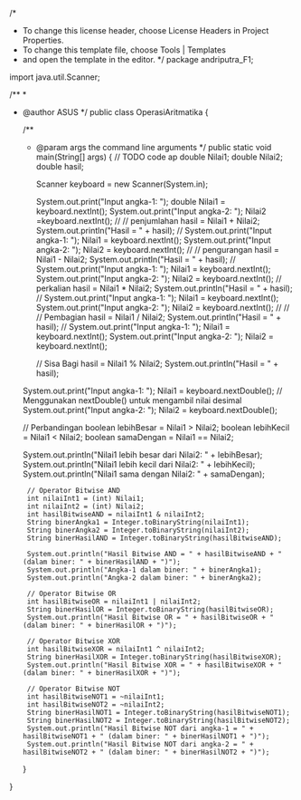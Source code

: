 /*
 * To change this license header, choose License Headers in Project Properties.
 * To change this template file, choose Tools | Templates
 * and open the template in the editor.
 */
package andriputra_F1;

import java.util.Scanner;

/**
 *
 * @author ASUS
 */
public class OperasiAritmatika {

    /**
     * @param args the command line arguments
     */
    public static void main(String[] args) {
        // TODO code ap        double Nilai1;
        double Nilai2;
        double hasil;

        Scanner keyboard = new Scanner(System.in);

        System.out.print("Input angka-1: ");
        double Nilai1 = keyboard.nextInt();
        System.out.print("Input angka-2: ");
        Nilai2 =keyboard.nextInt();
//
       // penjumlahan
        hasil = Nilai1 + Nilai2;
        System.out.println("Hasil = " + hasil);
//
        System.out.print("Input angka-1: ");
        Nilai1 = keyboard.nextInt();
        System.out.print("Input angka-2: ");
        Nilai2 = keyboard.nextInt();
//
       // pengurangan
        hasil = Nilai1 - Nilai2;
        System.out.println("Hasil = " + hasil);
//
         System.out.print("Input angka-1: ");
        Nilai1 = keyboard.nextInt();
        System.out.print("Input angka-2: ");
        Nilai2 = keyboard.nextInt();
     // perkalian
        hasil = Nilai1 * Nilai2;
        System.out.println("Hasil = " + hasil);
//
      System.out.print("Input angka-1: ");
        Nilai1 = keyboard.nextInt();
        System.out.print("Input angka-2: ");
        Nilai2 = keyboard.nextInt();
//
//        // Pembagian
        hasil = Nilai1 / Nilai2;
        System.out.println("Hasil = " + hasil);
//
        System.out.print("Input angka-1: ");
        Nilai1 = keyboard.nextInt();
        System.out.print("Input angka-2: ");
        Nilai2 = keyboard.nextInt();

        // Sisa Bagi
        hasil = Nilai1 % Nilai2;
        System.out.println("Hasil = " + hasil);
    

    System.out.print("Input angka-1: ");
    Nilai1 = keyboard.nextDouble(); // Menggunakan nextDouble() untuk mengambil nilai desimal
    System.out.print("Input angka-2: ");
    Nilai2 = keyboard.nextDouble();

    // Perbandingan
    boolean lebihBesar = Nilai1 > Nilai2;
    boolean lebihKecil = Nilai1 < Nilai2;
    boolean samaDengan = Nilai1 == Nilai2;

    System.out.println("Nilai1 lebih besar dari Nilai2: " + lebihBesar);
    System.out.println("Nilai1 lebih kecil dari Nilai2: " + lebihKecil);
    System.out.println("Nilai1 sama dengan Nilai2: " + samaDengan);     
        

    
    
        // Operator Bitwise AND
        int nilaiInt1 = (int) Nilai1;
        int nilaiInt2 = (int) Nilai2;
        int hasilBitwiseAND = nilaiInt1 & nilaiInt2;
        String binerAngka1 = Integer.toBinaryString(nilaiInt1);
        String binerAngka2 = Integer.toBinaryString(nilaiInt2);
        String binerHasilAND = Integer.toBinaryString(hasilBitwiseAND);

        System.out.println("Hasil Bitwise AND = " + hasilBitwiseAND + " (dalam biner: " + binerHasilAND + ")");
        System.out.println("Angka-1 dalam biner: " + binerAngka1);
        System.out.println("Angka-2 dalam biner: " + binerAngka2);

        // Operator Bitwise OR
        int hasilBitwiseOR = nilaiInt1 | nilaiInt2;
        String binerHasilOR = Integer.toBinaryString(hasilBitwiseOR);
        System.out.println("Hasil Bitwise OR = " + hasilBitwiseOR + " (dalam biner: " + binerHasilOR + ")");

        // Operator Bitwise XOR
        int hasilBitwiseXOR = nilaiInt1 ^ nilaiInt2;
        String binerHasilXOR = Integer.toBinaryString(hasilBitwiseXOR);
        System.out.println("Hasil Bitwise XOR = " + hasilBitwiseXOR + " (dalam biner: " + binerHasilXOR + ")");

        // Operator Bitwise NOT
        int hasilBitwiseNOT1 = ~nilaiInt1;
        int hasilBitwiseNOT2 = ~nilaiInt2;
        String binerHasilNOT1 = Integer.toBinaryString(hasilBitwiseNOT1);
        String binerHasilNOT2 = Integer.toBinaryString(hasilBitwiseNOT2);
        System.out.println("Hasil Bitwise NOT dari angka-1 = " + hasilBitwiseNOT1 + " (dalam biner: " + binerHasilNOT1 + ")");
        System.out.println("Hasil Bitwise NOT dari angka-2 = " + hasilBitwiseNOT2 + " (dalam biner: " + binerHasilNOT2 + ")");
    
    
    }
    
}
